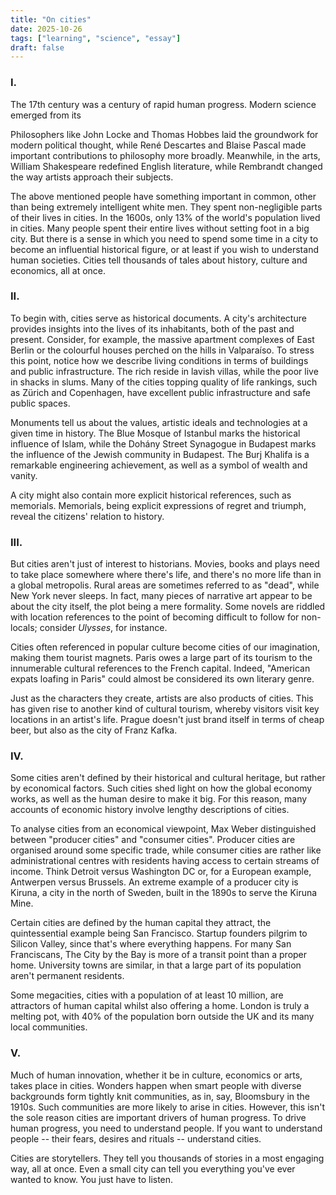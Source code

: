 ```yaml
---
title: "On cities"
date: 2025-10-26
tags: ["learning", "science", "essay"]
draft: false
---
```


### I.
The 17th century was a century of rapid human progress. Modern science emerged from its 

Philosophers like John Locke and Thomas Hobbes laid the groundwork for modern political thought, while René Descartes and Blaise Pascal made important contributions to philosophy more broadly. Meanwhile, in the arts, William Shakespeare redefined English literature, while Rembrandt changed the way artists approach their subjects.

The above mentioned people have something important in common, other than being extremely intelligent white men. They spent non-negligible parts of their lives in cities. In the 1600s, only 13% of the world's population lived in cities. Many people spent their entire lives without setting foot in a big city. But there is a sense in which you need to spend some time in a city to become an influential historical figure, or at least if you wish to understand human societies. Cities tell thousands of tales about history, culture and economics, all at once.

### II.
To begin with, cities serve as historical documents. A city's architecture provides insights into the lives of its inhabitants, both of the past and present. Consider, for example, the massive apartment complexes of East Berlin or the colourful houses perched on the hills in Valparaíso. To stress this point, notice how we describe living conditions in terms of buildings and public infrastructure. The rich reside in lavish villas, while the poor live in shacks in slums. Many of the cities topping quality of life rankings, such as Zürich and Copenhagen, have excellent public infrastructure and safe public spaces.

Monuments tell us about the values, artistic ideals and technologies at a given time in history. The Blue Mosque of Istanbul marks the historical influence of Islam, while the Dohány Street Synagogue in Budapest marks the influence of the Jewish community in Budapest. The Burj Khalifa is a remarkable engineering achievement, as well as a symbol of wealth and vanity.

A city might also contain more explicit historical references, such as memorials. Memorials, being explicit expressions of regret and triumph, reveal the citizens' relation to history.

### III.
But cities aren't just of interest to historians. Movies, books and plays need to take place somewhere where there's life, and there's no more life than in a global metropolis. Rural areas are sometimes referred to as "dead", while New York never sleeps. In fact, many pieces of narrative art appear to be about the city itself, the plot being a mere formality. Some novels are riddled with location references to the point of becoming difficult to follow for non-locals; consider *Ulysses*, for instance.

Cities often referenced in popular culture become cities of our imagination, making them tourist magnets. Paris owes a large part of its tourism to the innumerable cultural references to the French capital. Indeed, "American expats loafing in Paris" could almost be considered its own literary genre.

Just as the characters they create, artists are also products of cities. This has given rise to another kind of cultural tourism, whereby visitors visit key locations in an artist's life. Prague doesn't just brand itself in terms of cheap beer, but also as the city of Franz Kafka.

### IV.
Some cities aren't defined by their historical and cultural heritage, but rather by economical factors. Such cities shed light on how the global economy works, as well as the human desire to make it big. For this reason, many accounts of economic history involve lengthy descriptions of cities.

To analyse cities from an economical viewpoint, Max Weber distinguished between "producer cities" and "consumer cities". Producer cities are organised around some specific trade, while consumer cities are rather like administrational centres with residents having access to certain streams of income. Think Detroit versus Washington DC or, for a European example, Antwerpen versus Brussels. An extreme example of a producer city is Kiruna, a city in the north of Sweden, built in the 1890s to serve the Kiruna Mine.

Certain cities are defined by the human capital they attract, the quintessential example being San Francisco. Startup founders pilgrim to Silicon Valley, since that's where everything happens. For many San Franciscans, The City by the Bay is more of a transit point than a proper home. University towns are similar, in that a large part of its population aren't permanent residents.

Some megacities, cities with a population of at least 10 million, are attractors of human capital whilst also offering a home. London is truly a melting pot, with 40% of the population born outside the UK and its many local communities.

### V.
Much of human innovation, whether it be in culture, economics or arts, takes place in cities. Wonders happen when smart people with diverse backgrounds form tightly knit communities, as in, say, Bloomsbury in the 1910s. Such communities are more likely to arise in cities. However, this isn't the sole reason cities are important drivers of human progress. To drive human progress, you need to understand people. If you want to understand people -- their fears, desires and rituals -- understand cities.

Cities are storytellers. They tell you thousands of stories in a most engaging way, all at once. Even a small city can tell you everything you've ever wanted to know. You just have to listen.
